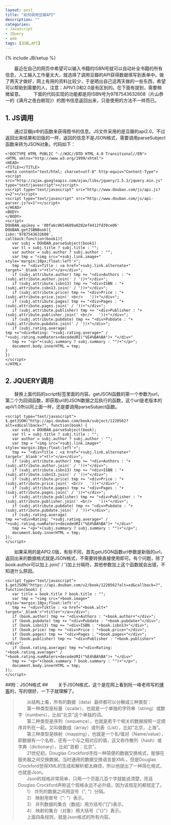 ```yaml
---
layout: post
title: "如何调用豆瓣API"
description: ""
categories: 
- Javascript
- JQuery
- web
tags: [豆瓣,API]
---
```

{% include JB/setup %}

　　最近在自己的网页中希望可以输入书籍的ISBN号就可以自动补全书籍的所有信息，人工输入工作量太大，就选择了调用豆瓣的API获得数据填写到表单中。做了两天才做好，网上有用的资料比较少，于是晒出自己这两天做的一些东西，希望可以帮助到需要的人，注意：APIV1.0和2.0是有区别的。在下面有提到，需要稍微留意。
　　下面的代码实现的功能都是将ISBN号为9787543632608（片山恭一的《满月之夜白鲸现》）的图书信息返回出来，只是使用的方法不一样而已。

## 1. JS调用 ##

　　通过豆瓣js中的函数来获得图书的信息。JS文件采用的是豆瓣的api2.0，不过返回出来结果和旧版的一样，返回的信息不是JSON格式，需要调用parseSubject函数来转为JSON对象。代码如下：

    <!DOCTYPE HTML PUBLIC "-//W3C//DTD HTML 4.0 Transitional//EN">
    <HTML xmlns="http://www.w3.org/1999/xhtml">
    <HEAD>
    <TITLE></TITLE>
    <meta content="text/html; charset=utf-8" http-equiv="Content-Type">
    <script src="http://ajax.googleapis.com/ajax/libs/jquery/1.5.2/jquery.min.js" type="text/javascript"></script>
    <script type="text/javascript" src="http://www.douban.com/js/api.js?v=2"></script>
    <script type="text/javascript" src="http://www.douban.com/js/api-parser.js?v=1"></script>
    </HEAD>
    <BODY>
    </BODY>
    <script>
    DOUBAN.apikey = '00fa6c0654689a0202ef4412fd39ce06'
    DOUBAN.getISBNBook({
    isbn:'9787543632608',
    callback:function(book1){
       var subj = DOUBAN.parseSubject(book1)
       var tl = subj.title ? subj.title : "";
       var author = subj.author ? subj.author : "";
       var tmp = "<img src="+subj.link.image+" style='margin:10px;float:left'>";
       tmp += "<div>Title : <a href="+subj.link.alternate+" target='_blank'>"+tl+"</a></div>";
       if (subj.attribute.author) tmp += "<div>Authors : "+(subj.attribute.author.join(' / '))+"</div>";
       if (subj.attribute.isbn13) tmp += "<div>ISBN : "+(subj.attribute.isbn13.join(' / '))+"</div>";
       if (subj.attribute.price) tmp += "<div>Price : "+(subj.attribute.price.join(' <br/>   '))+"</div>";
       if (subj.attribute.pages) tmp += "<div>Pages : "+(subj.attribute.pages.join(' / '))+"</div>";
       if (subj.attribute.publisher) tmp += "<div>Publisher : "+(subj.attribute.publisher.join(' <br/>   '))+"</div>";
       if (subj.attribute.pubdate) tmp += "<div>Pubdate : "+(subj.attribute.pubdate.join(' / '))+"</div>";
       if (subj.rating.average)
    tmp +="<div>Rating: "+subj.rating.average+" / "+subj.rating.numRaters+decodeURI("%E4%BA%BA")+ "</div>"
       tmp += "<p>"+(subj.summary ? subj.summary : "")+"</p>";
       document.body.innerHTML = tmp;
    }
    })
    </script>
    </HTML>

## 2. JQUERY调用 ##
　　替换上面代码的script标签里面的内容。getJSON函数的第一个参数为url，第二个为回调函数，即获取url的JSON数据之后执行的函数，这个url是老版本的apiV1.0所以同上面一样，还是要调用parseSubject函数。

    <script type="text/javascript">
    $.getJSON("http://api.douban.com/book/subject/1220562?alt=xd&callback=?", function(book) {
       var subj = DOUBAN.parseSubject(book);
       var tl = subj.title ? subj.title : "";
       var author = subj.author ? subj.author : "";
       var tmp = "<img src="+subj.link.image+" style='margin:10px;float:left'>";
       tmp += "<div>Title : <a href="+subj.link.alternate+" target='_blank'>"+tl+"</a></div>";
       if (subj.attribute.author) tmp += "<div>Authors : "+(subj.attribute.author.join(' / '))+"</div>";
       if (subj.attribute.isbn13) tmp += "<div>ISBN : "+(subj.attribute.isbn13.join(' / '))+"</div>";
       if (subj.attribute.price) tmp += "<div>Price : "+(subj.attribute.price.join(' <br/>   '))+"</div>";
       if (subj.attribute.pages) tmp += "<div>Pages : "+(subj.attribute.pages.join(' / '))+"</div>";
       if (subj.attribute.publisher) tmp += "<div>Publisher : "+(subj.attribute.publisher.join(' <br/>   '))+"</div>";
       if (subj.attribute.pubdate) tmp += "<div>Pubdate : "+(subj.attribute.pubdate.join(' / '))+"</div>";
       if (subj.rating.average)
    tmp +="<div>Rating: "+subj.rating.average+" / "+subj.rating.numRaters+decodeURI("%E4%BA%BA")+ "</div>"
       tmp += "<p>"+(subj.summary ? subj.summary : "")+"</p>";
       document.body.innerHTML = tmp;
    });
    </script>

　　如果采用的是API2.0版，有些不同，首先getJSON函数url参数是新版的url，返回出来的数据格式就是JSON格式，不需要转换直接使用即可。有个问题，除了book.author可以加上.join(' / ')加上分隔符，其他参数加上这个函数就会出错，不知道什么原因。
    
    <script type="text/javascript">
    $.getJSON("https://api.douban.com/v2/book/1220562?alt=xd&callback=?", function(book) {
       var title = book.title ? book.title : "";
       var tmp = "<img src="+book.image+" style='margin:10px;float:left'>";
       tmp += "<div>Tiktle : <a href="+book.alt+" target='_blank'>"+title+"</a></div>";
       if (book.author) tmp += "<div>Authors : "+book.author+"</div>";
       if (book.pubdate) tmp += "<div>Pubdate : "+book.pubdate+"</div>";
       if (book.isbn13) tmp += "<div>ISBN : "+book.isbn13+"</div>";
       if (book.price) tmp += "<div>Price : "+book.price+"</div>";
       if (book.pages) tmp += "<div>Pages : "+book.pages+"</div>";
       if (book.publisher) tmp += "<div>Publisher : "+book.publisher+"</div>";
       if (book.rating.average) tmp +="<div>Rating: "+book.rating.average+" / "+book.rating.numRaters+decodeURI("%E4%BA%BA")+ "</div>"
       tmp += "<p>"+(book.summary ? book.summary : "")+"</p>";
       document.body.innerHTML = tmp;
    });
    </script>

##附：JSON格式 ##
　　关于JSON格式，这个是在网上看到阮一峰老师写的[博客](http://www.ruanyifeng.com/blog/2009/05/data_types_and_json.html)的，写的很好，一下子就理解了。

>　　从结构上看，所有的数据（data）最终都可以分解成三种类型：  
>　　第一种类型是标量（scalar），也就是一个单独的字符串（string）或数字（numbers），比如"北京"这个单独的词。  
>　　第二种类型是序列（sequence），也就是若干个相关的数据按照一定顺序并列在一起，又叫做数组（array）或列表（List），比如"北京，上海"。  
>　　第三种类型是映射（mapping），也就是一个名/值对（Name/value），即数据有一个名称，还有一个与之相对应的值，这又称作散列（hash）或字典（dictionary），比如"首都：北京"。  
>　　21世纪初，Douglas Crockford寻找一种简便的数据交换格式，能够在服务器之间交换数据。当时通用的数据交换语言是XML，但是Douglas Crockford觉得XML的生成和解析都太麻烦，所以他提出了一种简化格式，也就是Json。  
　　Json的规格非常简单，只用一个页面几百个字就能说清楚，而且Douglas Crockford声称这个规格永远不必升级，因为该规定的都规定了。  
>　　1） 并列的数据之间用逗号（", "）分隔。  
>　　2） 映射用冒号（": "）表示。  
>　　3） 并列数据的集合（数组）用方括号("[]")表示。  
>　　4） 映射的集合（对象）用大括号（"{}"）表示。  
>　　上面四条规则，就是Json格式的所有内容。  

